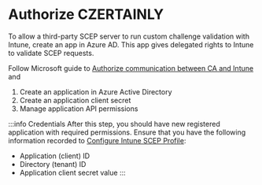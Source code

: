 # Authorize CZERTAINLY

To allow a third-party SCEP server to run custom challenge validation with Intune, create an app in Azure AD. This app gives delegated rights to Intune to validate SCEP requests.

Follow Microsoft guide to [Authorize communication between CA and Intune](https://learn.microsoft.com/en-us/mem/intune/protect/certificate-authority-add-scep-overview#authorize-communication-between-ca-and-intune) and
1. Create an application in Azure Active Directory
2. Create an application client secret
3. Manage application API permissions

:::info Credentials
After this step, you should have new registered application with required permissions. Ensure that you have the following information recorded to [Configure Intune SCEP Profile](./configure-scep-intune):
- Application (client) ID
- Directory (tenant) ID
- Application client secret value
:::